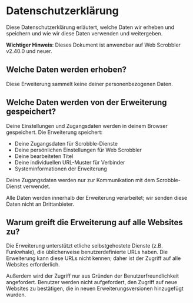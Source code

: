 # Datenschutzerklärung

Diese Datenschutzerklärung erläutert, welche Daten wir erheben und speichern und wie wir diese Daten verwenden und weitergeben.

**Wichtiger Hinweis**: Dieses Dokument ist anwendbar auf Web Scrobbler v2.40.0 und neuer.

## Welche Daten werden erhoben?

Diese Erweiterung sammelt keine deiner personenbezogenen Daten.

## Welche Daten werden von der Erweiterung gespeichert?

Deine Einstellungen und Zugangsdaten werden in deinem Browser gespeichert. Die Erweiterung speichert:

 - Deine Zugangsdaten für Scrobble-Dienste
 - Deine persönlichen Einstellungen für Web Scrobbler
 - Deine bearbeiteten Titel
 - Deine individuellen URL-Muster für Verbinder
 - Systeminformationen der Erweiterung

Deine Zugangsdaten werden nur zur Kommunikation mit dem Scrobble-Dienst verwendet.

Alle Daten werden innerhalb der Erweiterung verarbeitet; wir senden diese Daten nicht an Drittanbieter. 

## Warum greift die Erweiterung auf alle Websites zu?

Die Erweiterung unterstützt etliche selbstgehostete Dienste (z.B. Funkwhale), die üblicherweise benutzerdefinierte URLs haben. Die Erweiterung kann diese URLs nicht kennen; daher ist der Zugriff auf alle Websites erforderlich.

Außerdem wird der Zugriff nur aus Gründen der Benutzerfreundlichkeit angefordert. Benutzer werden nicht aufgefordert, den Zugriff auf neue Websites zu bestätigen, die in neuen Erweiterungsversionen hinzugefügt wurden.
